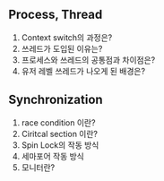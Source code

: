 ## Process, Thread

1. Context switch의 과정은?
2. 쓰레드가 도입된 이유는?
3. 프로세스와 쓰레드의 공통점과 차이점은?
4. 유저 레벨 쓰레드가 나오게 된 배경은?

## Synchronization

1. race condition 이란?
2. Ciritcal section 이란?
3. Spin Lock의 작동 방식
4. 세마포어 작동 방식
5. 모니터란?
